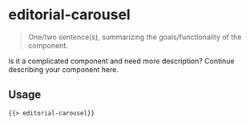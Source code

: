# editorial-carousel

> One/two sentence(s), summarizing the goals/functionality of the component.

Is it a complicated component and need more description? Continue describing your component here.

## Usage

```html
{{> editorial-carousel}}
```
